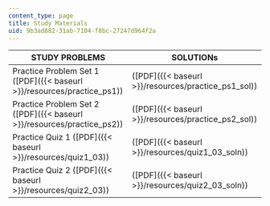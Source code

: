 ```yaml
---
content_type: page
title: Study Materials
uid: 9b3ad882-31ab-7104-f8bc-27247d964f2a
---
```


| STUDY PROBLEMS | SOLUTIONs |
| --- | --- |
| Practice Problem Set 1 ([PDF]({{< baseurl >}}/resources/practice_ps1)) | ([PDF]({{< baseurl >}}/resources/practice_ps1_sol)) |
| Practice Problem Set 2 ([PDF]({{< baseurl >}}/resources/practice_ps2)) | ([PDF]({{< baseurl >}}/resources/practice_ps2_sol)) |
| Practice Quiz 1 ([PDF]({{< baseurl >}}/resources/quiz1_03)) | ([PDF]({{< baseurl >}}/resources/quiz1_03_soln)) |
| Practice Quiz 2 ([PDF]({{< baseurl >}}/resources/quiz2_03)) | ([PDF]({{< baseurl >}}/resources/quiz2_03_soln))